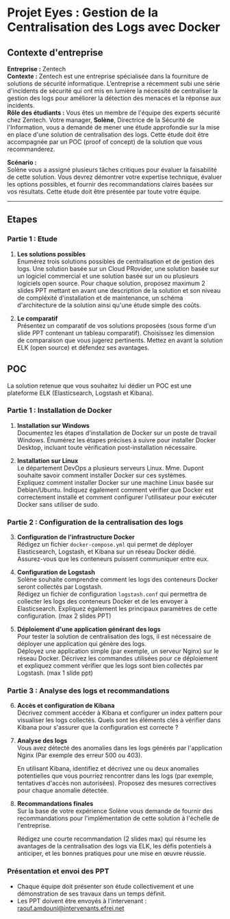 # Projet Eyes : Gestion de la Centralisation des Logs avec Docker

## Contexte d'entreprise

**Entreprise :** Zentech  
**Contexte :** Zentech est une entreprise spécialisée dans la fourniture de solutions de sécurité informatique. L’entreprise a récemment subi une série d'incidents de sécurité qui ont mis en lumière la nécessité de centraliser la gestion des logs pour améliorer la détection des menaces et la réponse aux incidents.  
**Rôle des étudiants :** Vous êtes un membre de l'équipe des experts sécurité chez Zentech. Votre manager, **Solène**, Directrice de la Sécurité de l'Information, vous a demandé de mener une étude approfondie sur la mise en place d'une solution de centralisation des logs. Cette étude doit être accompagnée par un POC (proof of concept) de la solution que vous recommanderez.

**Scénario :**  
Solène vous a assigné plusieurs tâches critiques pour évaluer la faisabilité de cette solution. Vous devrez démontrer votre expertise technique, évaluer les options possibles, et fournir des recommandations claires basées sur vos résultats. Cette étude doit être présentée par toute votre équipe.

---

## Etapes

### Partie 1 : Etude

1. **Les solutions possibles**  
   Enumérez trois solutions possibles de centralisation et de gestion des logs. Une solution basée sur un Cloud PRovider, une solution basée sur un logiciel commercial et une solution basée sur un ou plusieurs logiciels open source.
   Pour chaque solution, proposez maximum 2 slides PPT mettant en avant une description de la solution et son niveau de compléxité d'installation et de maintenance, un schéma d'architecture de la solution ainsi qu'une étude simple des coûts.
   
 2. **Le comparatif**  
   Présentez un comparatif de vos solutions proposées (sous forme d'un slide PPT contenant un tableau comparatif). Choisissez les dimension de comparaison que vous jugerez pertinents.
   Mettez en avant la solution ELK (open source) et défendez ses avantages.

## POC
La solution retenue que vous souhaitez lui dédier un POC est une plateforme ELK (Elasticsearch, Logstash et Kibana).

### Partie 1 : Installation de Docker

1. **Installation sur Windows**  
   Documentez les étapes d'installation de Docker sur un poste de travail Windows. Énumérez les étapes précises à suivre pour installer Docker Desktop, incluant toute vérification post-installation nécessaire.

2. **Installation sur Linux**  
   Le département DevOps a plusieurs serveurs Linux. Mme. Dupont souhaite savoir comment installer Docker sur ces systèmes.   
   Expliquez comment installer Docker sur une machine Linux basée sur Debian/Ubuntu. Indiquez également comment vérifier que Docker est correctement installé et comment configurer l'utilisateur pour exécuter Docker sans utiliser de sudo.

### Partie 2 : Configuration de la centralisation des logs

3. **Configuration de l'infrastructure Docker**   
   Rédigez un fichier `docker-compose.yml` qui permet de déployer Elasticsearch, Logstash, et Kibana sur un réseau Docker dédié. Assurez-vous que les conteneurs puissent communiquer entre eux.

4. **Configuration de Logstash**  
   Solène souhaite comprendre comment les logs des conteneurs Docker seront collectés par Logstash.  
   Rédigez un fichier de configuration `logstash.conf` qui permettra de collecter les logs des conteneurs Docker et de les envoyer à Elasticsearch. Expliquez également les principaux paramètres de cette configuration. (max 2 slides PPT)

5. **Déploiement d'une application générant des logs**  
   Pour tester la solution de centralisation des logs, il est nécessaire de déployer une application qui génère des logs.  
   Déployez une application simple (par exemple, un serveur Nginx) sur le réseau Docker. Décrivez les commandes utilisées pour ce déploiement et expliquez comment vérifier que les logs sont bien collectés par Logstash. (max 1 slide ppt)

### Partie 3 : Analyse des logs et recommandations

6. **Accès et configuration de Kibana**  
   Décrivez comment accéder à Kibana et configurer un index pattern pour visualiser les logs collectés. Quels sont les éléments clés à vérifier dans Kibana pour s'assurer que la configuration est correcte ?

7. **Analyse des logs**  
   Vous avez détecté des anomalies dans les logs générés par l'application Nginx (Par exemple des erreur 500 ou 403).  

   En utilisant Kibana, identifiez et décrivez une ou deux anomalies potentielles que vous pourriez rencontrer dans les logs (par exemple, tentatives d'accès non autorisées). Proposez des mesures correctives pour chaque anomalie détectée.

8. **Recommandations finales**  
   Sur la base de votre expérience Solène vous demande de fournir des recommandations pour l'implémentation de cette solution à l'échelle de l'entreprise.  
 
   Rédigez une courte recommandation (2 slides max) qui résume les avantages de la centralisation des logs via ELK, les défis potentiels à anticiper, et les bonnes pratiques pour une mise en œuvre réussie.



### Présentation et envoi des PPT

- Chaque équipe doit présenter son étude collectivement et une démonstration de ses travaux dans un temps définit.
- Les PPT doivent être envoyés à l'intervenant : raouf.amdouni@intervenants.efrei.net
